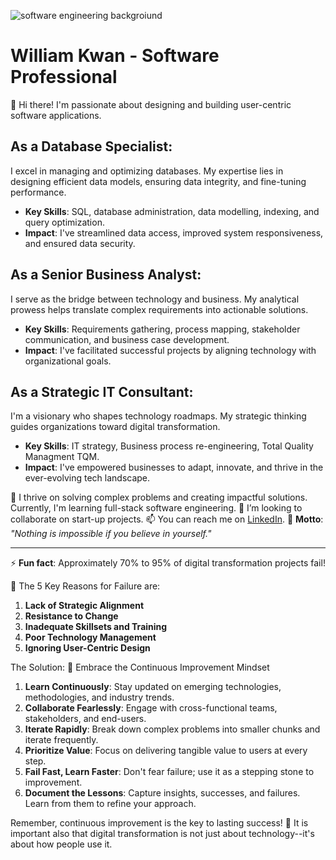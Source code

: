 ![software engineering backgroiund](https://linkedinbackground.com/download/1076/1076-The-Code.jpg)
# William Kwan - Software Professional

[](https://github.com/Artisan-Consulting/Artisan-Consulting/blob/main/README.md#william-kwan---software-professional)

👋 Hi there! I'm passionate about designing and building user-centric software applications.

## As a Database Specialist:

[](https://github.com/Artisan-Consulting/Artisan-Consulting/blob/main/README.md#as-a-database-specialist)

I excel in managing and optimizing databases. My expertise lies in designing efficient data models, ensuring data integrity, and fine-tuning performance.

-   **Key Skills**: SQL, database administration, data modelling, indexing, and query optimization.
-   **Impact**: I've streamlined data access, improved system responsiveness, and ensured data security.

## As a Senior Business Analyst:

[](https://github.com/Artisan-Consulting/Artisan-Consulting/blob/main/README.md#as-a-senior-business-analyst)

I serve as the bridge between technology and business. My analytical prowess helps translate complex requirements into actionable solutions.

-   **Key Skills**: Requirements gathering, process mapping, stakeholder communication, and business case development.
-   **Impact**: I've facilitated successful projects by aligning technology with organizational goals.

## As a Strategic IT Consultant:

[](https://github.com/Artisan-Consulting/Artisan-Consulting/blob/main/README.md#as-a-strategic-it-consultant)

I'm a visionary who shapes technology roadmaps. My strategic thinking guides organizations toward digital transformation.

-   **Key Skills**: IT strategy, Business process re-engineering, Total Quality Managment TQM.
-   **Impact**: I've empowered businesses to adapt, innovate, and thrive in the ever-evolving tech landscape.

🌱 I thrive on solving complex problems and creating impactful solutions. Currently, I'm learning full-stack software engineering. 💞️ I’m looking to collaborate on start-up projects. 📫 You can reach me on  [LinkedIn](https://linkedin.com/in/williamkwan-consultant). 🌟  **Motto**:  _"Nothing is impossible if you believe in yourself."_

----------

⚡  **Fun fact**: Approximately 70% to 95% of digital transformation projects fail!

🌟 The 5 Key Reasons for Failure are:

1.  **Lack of Strategic Alignment**
2.  **Resistance to Change**
3.  **Inadequate Skillsets and Training**
4.  **Poor Technology Management**
5.  **Ignoring User-Centric Design**

The Solution: 🚀 Embrace the Continuous Improvement Mindset

1.  **Learn Continuously**: Stay updated on emerging technologies, methodologies, and industry trends.
2.  **Collaborate Fearlessly**: Engage with cross-functional teams, stakeholders, and end-users.
3.  **Iterate Rapidly**: Break down complex problems into smaller chunks and iterate frequently.
4.  **Prioritize Value**: Focus on delivering tangible value to users at every step.
5.  **Fail Fast, Learn Faster**: Don't fear failure; use it as a stepping stone to improvement.
6.  **Document the Lessons**: Capture insights, successes, and failures. Learn from them to refine your approach.

Remember, continuous improvement is the key to lasting success! 🌟 It is important also that digital transformation is not just about technology--it's about how people use it.
